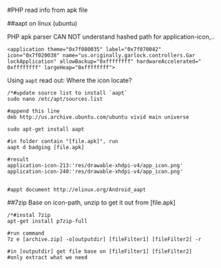 #PHP read info from apk file

##aapt on linux (ubuntu)

PHP apk parser CAN NOT understand hashed path for application-icon,..

	<application theme="0x7f080035" label="0x7f070042" 
	icon="0x7f020038" name="us.originally.garlock.controllers.Gar
	lockApplication" allowBackup="0xffffffff" hardwareAccelerated="
	0xffffffff" largeHeap="0xffffffff">

Using `aapt` read out: Where the icon locate?

	/*#update source list to install `aapt`
	sudo nano /etc/apt/sources.list

	#append this line
	deb http://us.archive.ubuntu.com/ubuntu vivid main universe

	sudo apt-get install aapt

	#in folder contain "[file.apk]", run
	aapt d badging [file.apk]

	#result
	application-icon-213:'res/drawable-xhdpi-v4/app_icon.png'
	application-icon-240:'res/drawable-xhdpi-v4/app_icon.png'
	

	#appt document http://elinux.org/Android_aapt



##7zip
Base on icon-path, unzip to get it out from [file.apk]

	/*#instal 7zip
	apt-get install p7zip-full

	#run command
	7z e [archive.zip] -o[outputdir] [fileFilter1] [fileFilter2] -r

	#in [outputdir] get file base on [fileFilter1] [fileFilter2]
	#only extract what we need



	